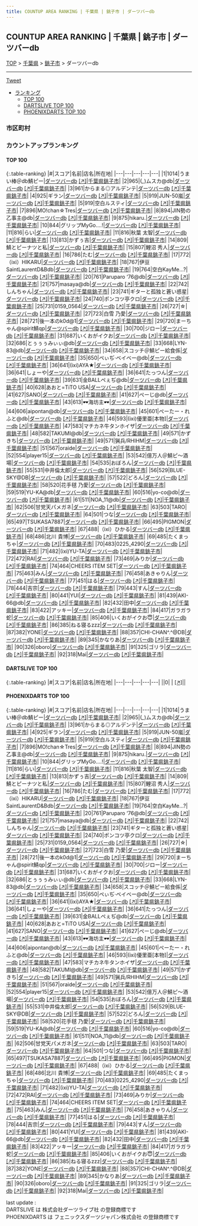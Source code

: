 ```yaml
---
title: COUNTUP AREA RANKING | 千葉県 | 銚子市 | ダーツバーdb
---
```

## COUNTUP AREA RANKING | 千葉県 | 銚子市 | ダーツバーdb

[TOP](/darts/rank/) > [千葉県](/darts/rank/千葉県/) > [銚子市](/darts/rank/千葉県/銚子市/) > ダーツバーdb

___

<a href="https://twitter.com/share?ref_src=twsrc%5Etfw" data-text="COUNTUP AREA RANKING | 千葉県銚子市ダーツバーdb" class="twitter-share-button" data-hashtags="DARTSLIVE,PHOENIXDARTS,darts,ダーツ" data-show-count="false">Tweet</a>

* [ランキング](#カウントアップランキング)
    * [TOP 100](#top-100)
    * [DARTSLIVE TOP 100](#dartslive-top-100)
    * [PHOENIXDARTS TOP 100](#phoenixdarts-top-100)

### 市区町村

<ul>

</ul>

### カウントアップランキング

#### TOP 100



{:.table-ranking}
|#|スコア|名前|店名|所在地|
|---|---|---|---|---|
|1|1014|<span class="rank-name-pd">うまい棒＠db鯖ピー</span>|<a href="/darts/rank/shops/85443.html">ダーツバーdb</a> <a href="https://vs.phoenixdarts.com/jp/shop/shopDetailInfo/s_85443?s_seq=85443">[↗]</a>|<a href="/darts/rank/千葉県/銚子市">千葉県銚子市</a>|
|2|965|<span class="rank-name-pd">(*_*)ムスカ@db</span>|<a href="/darts/rank/shops/85443.html">ダーツバーdb</a> <a href="https://vs.phoenixdarts.com/jp/shop/shopDetailInfo/s_85443?s_seq=85443">[↗]</a>|<a href="/darts/rank/千葉県/銚子市">千葉県銚子市</a>|
|3|961|<span class="rank-name-pd">からまる◎アルデンテ</span>|<a href="/darts/rank/shops/85443.html">ダーツバーdb</a> <a href="https://vs.phoenixdarts.com/jp/shop/shopDetailInfo/s_85443?s_seq=85443">[↗]</a>|<a href="/darts/rank/千葉県/銚子市">千葉県銚子市</a>|
|4|925|<span class="rank-name-pd">ギラン</span>|<a href="/darts/rank/shops/85443.html">ダーツバーdb</a> <a href="https://vs.phoenixdarts.com/jp/shop/shopDetailInfo/s_85443?s_seq=85443">[↗]</a>|<a href="/darts/rank/千葉県/銚子市">千葉県銚子市</a>|
|5|919|<span class="rank-name-pd">JUN-50嵐</span>|<a href="/darts/rank/shops/85443.html">ダーツバーdb</a> <a href="https://vs.phoenixdarts.com/jp/shop/shopDetailInfo/s_85443?s_seq=85443">[↗]</a>|<a href="/darts/rank/千葉県/銚子市">千葉県銚子市</a>|
|5|919|<span class="rank-name-pd">空白ルスティ</span>|<a href="/darts/rank/shops/85443.html">ダーツバーdb</a> <a href="https://vs.phoenixdarts.com/jp/shop/shopDetailInfo/s_85443?s_seq=85443">[↗]</a>|<a href="/darts/rank/千葉県/銚子市">千葉県銚子市</a>|
|7|896|<span class="rank-name-pd">MO!chan☆Tres</span>|<a href="/darts/rank/shops/85443.html">ダーツバーdb</a> <a href="https://vs.phoenixdarts.com/jp/shop/shopDetailInfo/s_85443?s_seq=85443">[↗]</a>|<a href="/darts/rank/千葉県/銚子市">千葉県銚子市</a>|
|8|894|<span class="rank-name-pd">JIN勢の乙事主@db</span>|<a href="/darts/rank/shops/85443.html">ダーツバーdb</a> <a href="https://vs.phoenixdarts.com/jp/shop/shopDetailInfo/s_85443?s_seq=85443">[↗]</a>|<a href="/darts/rank/千葉県/銚子市">千葉県銚子市</a>|
|9|875|<span class="rank-name-pd">hikaru.</span>|<a href="/darts/rank/shops/85443.html">ダーツバーdb</a> <a href="https://vs.phoenixdarts.com/jp/shop/shopDetailInfo/s_85443?s_seq=85443">[↗]</a>|<a href="/darts/rank/千葉県/銚子市">千葉県銚子市</a>|
|10|844|<span class="rank-name-pd">グリップMyGo....!</span>|<a href="/darts/rank/shops/85443.html">ダーツバーdb</a> <a href="https://vs.phoenixdarts.com/jp/shop/shopDetailInfo/s_85443?s_seq=85443">[↗]</a>|<a href="/darts/rank/千葉県/銚子市">千葉県銚子市</a>|
|11|816|<span class="rank-name-pd">らい</span>|<a href="/darts/rank/shops/85443.html">ダーツバーdb</a> <a href="https://vs.phoenixdarts.com/jp/shop/shopDetailInfo/s_85443?s_seq=85443">[↗]</a>|<a href="/darts/rank/千葉県/銚子市">千葉県銚子市</a>|
|11|816|<span class="rank-name-pd"><span class="pro-icon-pd"></span>秋葉 太智</span>|<a href="/darts/rank/shops/85443.html">ダーツバーdb</a> <a href="https://vs.phoenixdarts.com/jp/shop/shopDetailInfo/s_85443?s_seq=85443">[↗]</a>|<a href="/darts/rank/千葉県/銚子市">千葉県銚子市</a>|
|13|813|<span class="rank-name-pd">かずぅ吉</span>|<a href="/darts/rank/shops/85443.html">ダーツバーdb</a> <a href="https://vs.phoenixdarts.com/jp/shop/shopDetailInfo/s_85443?s_seq=85443">[↗]</a>|<a href="/darts/rank/千葉県/銚子市">千葉県銚子市</a>|
|14|809|<span class="rank-name-pd">鯖とピーナツと私</span>|<a href="/darts/rank/shops/85443.html">ダーツバーdb</a> <a href="https://vs.phoenixdarts.com/jp/shop/shopDetailInfo/s_85443?s_seq=85443">[↗]</a>|<a href="/darts/rank/千葉県/銚子市">千葉県銚子市</a>|
|15|807|<span class="rank-name-pd">鯉沼 秀人</span>|<a href="/darts/rank/shops/85443.html">ダーツバーdb</a> <a href="https://vs.phoenixdarts.com/jp/shop/shopDetailInfo/s_85443?s_seq=85443">[↗]</a>|<a href="/darts/rank/千葉県/銚子市">千葉県銚子市</a>|
|16|786|<span class="rank-name-pd">たむ</span>|<a href="/darts/rank/shops/85443.html">ダーツバーdb</a> <a href="https://vs.phoenixdarts.com/jp/shop/shopDetailInfo/s_85443?s_seq=85443">[↗]</a>|<a href="/darts/rank/千葉県/銚子市">千葉県銚子市</a>|
|17|772|<span class="rank-name-pd">（ixi）HIKARU</span>|<a href="/darts/rank/shops/85443.html">ダーツバーdb</a> <a href="https://vs.phoenixdarts.com/jp/shop/shopDetailInfo/s_85443?s_seq=85443">[↗]</a>|<a href="/darts/rank/千葉県/銚子市">千葉県銚子市</a>|
|18|767|<span class="rank-name-pd">伊豆SaintLaurentD&amp;Bdb</span>|<a href="/darts/rank/shops/85443.html">ダーツバーdb</a> <a href="https://vs.phoenixdarts.com/jp/shop/shopDetailInfo/s_85443?s_seq=85443">[↗]</a>|<a href="/darts/rank/千葉県/銚子市">千葉県銚子市</a>|
|19|764|<span class="rank-name-pd">空白KayMe...?</span>|<a href="/darts/rank/shops/85443.html">ダーツバーdb</a> <a href="https://vs.phoenixdarts.com/jp/shop/shopDetailInfo/s_85443?s_seq=85443">[↗]</a>|<a href="/darts/rank/千葉県/銚子市">千葉県銚子市</a>|
|20|761|<span class="rank-name-pd">Paruparo ‘76@db</span>|<a href="/darts/rank/shops/85443.html">ダーツバーdb</a> <a href="https://vs.phoenixdarts.com/jp/shop/shopDetailInfo/s_85443?s_seq=85443">[↗]</a>|<a href="/darts/rank/千葉県/銚子市">千葉県銚子市</a>|
|21|757|<span class="rank-name-pd">masaya@db</span>|<a href="/darts/rank/shops/85443.html">ダーツバーdb</a> <a href="https://vs.phoenixdarts.com/jp/shop/shopDetailInfo/s_85443?s_seq=85443">[↗]</a>|<a href="/darts/rank/千葉県/銚子市">千葉県銚子市</a>|
|22|742|<span class="rank-name-pd">しんちゃん</span>|<a href="/darts/rank/shops/85443.html">ダーツバーdb</a> <a href="https://vs.phoenixdarts.com/jp/shop/shopDetailInfo/s_85443?s_seq=85443">[↗]</a>|<a href="/darts/rank/千葉県/銚子市">千葉県銚子市</a>|
|23|741|<span class="rank-name-pd">ギターと孤独と蒼い惑星</span>|<a href="/darts/rank/shops/85443.html">ダーツバーdb</a> <a href="https://vs.phoenixdarts.com/jp/shop/shopDetailInfo/s_85443?s_seq=85443">[↗]</a>|<a href="/darts/rank/千葉県/銚子市">千葉県銚子市</a>|
|24|740|<span class="rank-name-pd">ポンコツ亭クロ</span>|<a href="/darts/rank/shops/85443.html">ダーツバーdb</a> <a href="https://vs.phoenixdarts.com/jp/shop/shopDetailInfo/s_85443?s_seq=85443">[↗]</a>|<a href="/darts/rank/千葉県/銚子市">千葉県銚子市</a>|
|25|731|<span class="rank-name-pd">0159_0564</span>|<a href="/darts/rank/shops/85443.html">ダーツバーdb</a> <a href="https://vs.phoenixdarts.com/jp/shop/shopDetailInfo/s_85443?s_seq=85443">[↗]</a>|<a href="/darts/rank/千葉県/銚子市">千葉県銚子市</a>|
|26|727|<span class="rank-name-pd">☆</span>|<a href="/darts/rank/shops/85443.html">ダーツバーdb</a> <a href="https://vs.phoenixdarts.com/jp/shop/shopDetailInfo/s_85443?s_seq=85443">[↗]</a>|<a href="/darts/rank/千葉県/銚子市">千葉県銚子市</a>|
|27|723|<span class="rank-name-pd">白雪 乃愛</span>|<a href="/darts/rank/shops/85443.html">ダーツバーdb</a> <a href="https://vs.phoenixdarts.com/jp/shop/shopDetailInfo/s_85443?s_seq=85443">[↗]</a>|<a href="/darts/rank/千葉県/銚子市">千葉県銚子市</a>|
|28|721|<span class="rank-name-pd">後一本のk0d@1</span>|<a href="/darts/rank/shops/85443.html">ダーツバーdb</a> <a href="https://vs.phoenixdarts.com/jp/shop/shopDetailInfo/s_85443?s_seq=85443">[↗]</a>|<a href="/darts/rank/千葉県/銚子市">千葉県銚子市</a>|
|29|720|<span class="rank-name-pd">まーちゃん@spirit鯖qp</span>|<a href="/darts/rank/shops/85443.html">ダーツバーdb</a> <a href="https://vs.phoenixdarts.com/jp/shop/shopDetailInfo/s_85443?s_seq=85443">[↗]</a>|<a href="/darts/rank/千葉県/銚子市">千葉県銚子市</a>|
|30|700|<span class="rank-name-pd">ジロー</span>|<a href="/darts/rank/shops/85443.html">ダーツバーdb</a> <a href="https://vs.phoenixdarts.com/jp/shop/shopDetailInfo/s_85443?s_seq=85443">[↗]</a>|<a href="/darts/rank/千葉県/銚子市">千葉県銚子市</a>|
|31|687|<span class="rank-name-pd">いくおがイクお</span>|<a href="/darts/rank/shops/85443.html">ダーツバーdb</a> <a href="https://vs.phoenixdarts.com/jp/shop/shopDetailInfo/s_85443?s_seq=85443">[↗]</a>|<a href="/darts/rank/千葉県/銚子市">千葉県銚子市</a>|
|32|686|<span class="rank-name-pd">とぅぅぅみぃぃ@db</span>|<a href="/darts/rank/shops/85443.html">ダーツバーdb</a> <a href="https://vs.phoenixdarts.com/jp/shop/shopDetailInfo/s_85443?s_seq=85443">[↗]</a>|<a href="/darts/rank/千葉県/銚子市">千葉県銚子市</a>|
|33|668|<span class="rank-name-pd">LYN-83@db</span>|<a href="/darts/rank/shops/85443.html">ダーツバーdb</a> <a href="https://vs.phoenixdarts.com/jp/shop/shopDetailInfo/s_85443?s_seq=85443">[↗]</a>|<a href="/darts/rank/千葉県/銚子市">千葉県銚子市</a>|
|34|658|<span class="rank-name-pd">スコッチ＠鯖ピー給食係</span>|<a href="/darts/rank/shops/85443.html">ダーツバーdb</a> <a href="https://vs.phoenixdarts.com/jp/shop/shopDetailInfo/s_85443?s_seq=85443">[↗]</a>|<a href="/darts/rank/千葉県/銚子市">千葉県銚子市</a>|
|35|650|<span class="rank-name-pd">ペぃぢ·ベイベー@db</span>|<a href="/darts/rank/shops/85443.html">ダーツバーdb</a> <a href="https://vs.phoenixdarts.com/jp/shop/shopDetailInfo/s_85443?s_seq=85443">[↗]</a>|<a href="/darts/rank/千葉県/銚子市">千葉県銚子市</a>|
|36|641|<span class="rank-name-pd">(ixi)AYA★</span>|<a href="/darts/rank/shops/85443.html">ダーツバーdb</a> <a href="https://vs.phoenixdarts.com/jp/shop/shopDetailInfo/s_85443?s_seq=85443">[↗]</a>|<a href="/darts/rank/千葉県/銚子市">千葉県銚子市</a>|
|36|641|<span class="rank-name-pd">しょーや</span>|<a href="/darts/rank/shops/85443.html">ダーツバーdb</a> <a href="https://vs.phoenixdarts.com/jp/shop/shopDetailInfo/s_85443?s_seq=85443">[↗]</a>|<a href="/darts/rank/千葉県/銚子市">千葉県銚子市</a>|
|36|641|<span class="rank-name-pd">たっつん</span>|<a href="/darts/rank/shops/85443.html">ダーツバーdb</a> <a href="https://vs.phoenixdarts.com/jp/shop/shopDetailInfo/s_85443?s_seq=85443">[↗]</a>|<a href="/darts/rank/千葉県/銚子市">千葉県銚子市</a>|
|39|631|<span class="rank-name-pd">金BALLペぇぢ@db</span>|<a href="/darts/rank/shops/85443.html">ダーツバーdb</a> <a href="https://vs.phoenixdarts.com/jp/shop/shopDetailInfo/s_85443?s_seq=85443">[↗]</a>|<a href="/darts/rank/千葉県/銚子市">千葉県銚子市</a>|
|40|628|<span class="rank-name-pd">あおと=TiTO USA</span>|<a href="/darts/rank/shops/85443.html">ダーツバーdb</a> <a href="https://vs.phoenixdarts.com/jp/shop/shopDetailInfo/s_85443?s_seq=85443">[↗]</a>|<a href="/darts/rank/千葉県/銚子市">千葉県銚子市</a>|
|41|627|<span class="rank-name-pd">SANO</span>|<a href="/darts/rank/shops/85443.html">ダーツバーdb</a> <a href="https://vs.phoenixdarts.com/jp/shop/shopDetailInfo/s_85443?s_seq=85443">[↗]</a>|<a href="/darts/rank/千葉県/銚子市">千葉県銚子市</a>|
|41|627|<span class="rank-name-pd">ぺーじ@db</span>|<a href="/darts/rank/shops/85443.html">ダーツバーdb</a> <a href="https://vs.phoenixdarts.com/jp/shop/shopDetailInfo/s_85443?s_seq=85443">[↗]</a>|<a href="/darts/rank/千葉県/銚子市">千葉県銚子市</a>|
|43|613|<span class="rank-name-pd">🕶️海坊主🕶️</span>|<a href="/darts/rank/shops/85443.html">ダーツバーdb</a> <a href="https://vs.phoenixdarts.com/jp/shop/shopDetailInfo/s_85443?s_seq=85443">[↗]</a>|<a href="/darts/rank/千葉県/銚子市">千葉県銚子市</a>|
|44|606|<span class="rank-name-pd">aipontan@db</span>|<a href="/darts/rank/shops/85443.html">ダーツバーdb</a> <a href="https://vs.phoenixdarts.com/jp/shop/shopDetailInfo/s_85443?s_seq=85443">[↗]</a>|<a href="/darts/rank/千葉県/銚子市">千葉県銚子市</a>|
|45|601|<span class="rank-name-pd">ぺーたー・れふと@db</span>|<a href="/darts/rank/shops/85443.html">ダーツバーdb</a> <a href="https://vs.phoenixdarts.com/jp/shop/shopDetailInfo/s_85443?s_seq=85443">[↗]</a>|<a href="/darts/rank/千葉県/銚子市">千葉県銚子市</a>|
|46|593|<span class="rank-name-pd">(ixi)優里亜[本物]</span>|<a href="/darts/rank/shops/85443.html">ダーツバーdb</a> <a href="https://vs.phoenixdarts.com/jp/shop/shopDetailInfo/s_85443?s_seq=85443">[↗]</a>|<a href="/darts/rank/千葉県/銚子市">千葉県銚子市</a>|
|47|583|<span class="rank-name-pd">マチカネ牛タンホイザ</span>|<a href="/darts/rank/shops/85443.html">ダーツバーdb</a> <a href="https://vs.phoenixdarts.com/jp/shop/shopDetailInfo/s_85443?s_seq=85443">[↗]</a>|<a href="/darts/rank/千葉県/銚子市">千葉県銚子市</a>|
|48|582|<span class="rank-name-pd">TAKUMI@db</span>|<a href="/darts/rank/shops/85443.html">ダーツバーdb</a> <a href="https://vs.phoenixdarts.com/jp/shop/shopDetailInfo/s_85443?s_seq=85443">[↗]</a>|<a href="/darts/rank/千葉県/銚子市">千葉県銚子市</a>|
|49|571|<span class="rank-name-pd">かずきち</span>|<a href="/darts/rank/shops/85443.html">ダーツバーdb</a> <a href="https://vs.phoenixdarts.com/jp/shop/shopDetailInfo/s_85443?s_seq=85443">[↗]</a>|<a href="/darts/rank/千葉県/銚子市">千葉県銚子市</a>|
|49|571|<span class="rank-name-pd">猟兵/RHIHM</span>|<a href="/darts/rank/shops/85443.html">ダーツバーdb</a> <a href="https://vs.phoenixdarts.com/jp/shop/shopDetailInfo/s_85443?s_seq=85443">[↗]</a>|<a href="/darts/rank/千葉県/銚子市">千葉県銚子市</a>|
|51|567|<span class="rank-name-pd">oraide</span>|<a href="/darts/rank/shops/85443.html">ダーツバーdb</a> <a href="https://vs.phoenixdarts.com/jp/shop/shopDetailInfo/s_85443?s_seq=85443">[↗]</a>|<a href="/darts/rank/千葉県/銚子市">千葉県銚子市</a>|
|52|554|<span class="rank-name-pd">player15</span>|<a href="/darts/rank/shops/85443.html">ダーツバーdb</a> <a href="https://vs.phoenixdarts.com/jp/shop/shopDetailInfo/s_85443?s_seq=85443">[↗]</a>|<a href="/darts/rank/千葉県/銚子市">千葉県銚子市</a>|
|53|542|<span class="rank-name-pd">億万人＠鯖ピ～酒場</span>|<a href="/darts/rank/shops/85443.html">ダーツバーdb</a> <a href="https://vs.phoenixdarts.com/jp/shop/shopDetailInfo/s_85443?s_seq=85443">[↗]</a>|<a href="/darts/rank/千葉県/銚子市">千葉県銚子市</a>|
|54|535|<span class="rank-name-pd">おぼろん</span>|<a href="/darts/rank/shops/85443.html">ダーツバーdb</a> <a href="https://vs.phoenixdarts.com/jp/shop/shopDetailInfo/s_85443?s_seq=85443">[↗]</a>|<a href="/darts/rank/千葉県/銚子市">千葉県銚子市</a>|
|55|531|<span class="rank-name-pd">中井倫太郎</span>|<a href="/darts/rank/shops/85443.html">ダーツバーdb</a> <a href="https://vs.phoenixdarts.com/jp/shop/shopDetailInfo/s_85443?s_seq=85443">[↗]</a>|<a href="/darts/rank/千葉県/銚子市">千葉県銚子市</a>|
|56|529|<span class="rank-name-pd">BLUE-SKY@DB</span>|<a href="/darts/rank/shops/85443.html">ダーツバーdb</a> <a href="https://vs.phoenixdarts.com/jp/shop/shopDetailInfo/s_85443?s_seq=85443">[↗]</a>|<a href="/darts/rank/千葉県/銚子市">千葉県銚子市</a>|
|57|522|<span class="rank-name-pd">どろん</span>|<a href="/darts/rank/shops/85443.html">ダーツバーdb</a> <a href="https://vs.phoenixdarts.com/jp/shop/shopDetailInfo/s_85443?s_seq=85443">[↗]</a>|<a href="/darts/rank/千葉県/銚子市">千葉県銚子市</a>|
|58|520|<span class="rank-name-pd">花手毬 乃愛</span>|<a href="/darts/rank/shops/85443.html">ダーツバーdb</a> <a href="https://vs.phoenixdarts.com/jp/shop/shopDetailInfo/s_85443?s_seq=85443">[↗]</a>|<a href="/darts/rank/千葉県/銚子市">千葉県銚子市</a>|
|59|519|<span class="rank-name-pd">YU-KA@db</span>|<a href="/darts/rank/shops/85443.html">ダーツバーdb</a> <a href="https://vs.phoenixdarts.com/jp/shop/shopDetailInfo/s_85443?s_seq=85443">[↗]</a>|<a href="/darts/rank/千葉県/銚子市">千葉県銚子市</a>|
|60|516|<span class="rank-name-pd">yo-co@db</span>|<a href="/darts/rank/shops/85443.html">ダーツバーdb</a> <a href="https://vs.phoenixdarts.com/jp/shop/shopDetailInfo/s_85443?s_seq=85443">[↗]</a>|<a href="/darts/rank/千葉県/銚子市">千葉県銚子市</a>|
|61|511|<span class="rank-name-pd">NOA_11@db</span>|<a href="/darts/rank/shops/85443.html">ダーツバーdb</a> <a href="https://vs.phoenixdarts.com/jp/shop/shopDetailInfo/s_85443?s_seq=85443">[↗]</a>|<a href="/darts/rank/千葉県/銚子市">千葉県銚子市</a>|
|62|506|<span class="rank-name-pd">甘党天パメガネ</span>|<a href="/darts/rank/shops/85443.html">ダーツバーdb</a> <a href="https://vs.phoenixdarts.com/jp/shop/shopDetailInfo/s_85443?s_seq=85443">[↗]</a>|<a href="/darts/rank/千葉県/銚子市">千葉県銚子市</a>|
|63|503|<span class="rank-name-pd">TARO</span>|<a href="/darts/rank/shops/85443.html">ダーツバーdb</a> <a href="https://vs.phoenixdarts.com/jp/shop/shopDetailInfo/s_85443?s_seq=85443">[↗]</a>|<a href="/darts/rank/千葉県/銚子市">千葉県銚子市</a>|
|64|501|<span class="rank-name-pd">つな</span>|<a href="/darts/rank/shops/85443.html">ダーツバーdb</a> <a href="https://vs.phoenixdarts.com/jp/shop/shopDetailInfo/s_85443?s_seq=85443">[↗]</a>|<a href="/darts/rank/千葉県/銚子市">千葉県銚子市</a>|
|65|497|<span class="rank-name-pd">TSUKASA7887</span>|<a href="/darts/rank/shops/85443.html">ダーツバーdb</a> <a href="https://vs.phoenixdarts.com/jp/shop/shopDetailInfo/s_85443?s_seq=85443">[↗]</a>|<a href="/darts/rank/千葉県/銚子市">千葉県銚子市</a>|
|66|495|<span class="rank-name-pd">PIGMON</span>|<a href="/darts/rank/shops/85443.html">ダーツバーdb</a> <a href="https://vs.phoenixdarts.com/jp/shop/shopDetailInfo/s_85443?s_seq=85443">[↗]</a>|<a href="/darts/rank/千葉県/銚子市">千葉県銚子市</a>|
|67|488|<span class="rank-name-pd">（ixi）ひかる</span>|<a href="/darts/rank/shops/85443.html">ダーツバーdb</a> <a href="https://vs.phoenixdarts.com/jp/shop/shopDetailInfo/s_85443?s_seq=85443">[↗]</a>|<a href="/darts/rank/千葉県/銚子市">千葉県銚子市</a>|
|68|486|<span class="rank-name-pd">北川 貴博</span>|<a href="/darts/rank/shops/85443.html">ダーツバーdb</a> <a href="https://vs.phoenixdarts.com/jp/shop/shopDetailInfo/s_85443?s_seq=85443">[↗]</a>|<a href="/darts/rank/千葉県/銚子市">千葉県銚子市</a>|
|69|485|<span class="rank-name-pd">たくまっちゃ</span>|<a href="/darts/rank/shops/85443.html">ダーツバーdb</a> <a href="https://vs.phoenixdarts.com/jp/shop/shopDetailInfo/s_85443?s_seq=85443">[↗]</a>|<a href="/darts/rank/千葉県/銚子市">千葉県銚子市</a>|
|70|483|<span class="rank-name-pd">0225_4290</span>|<a href="/darts/rank/shops/85443.html">ダーツバーdb</a> <a href="https://vs.phoenixdarts.com/jp/shop/shopDetailInfo/s_85443?s_seq=85443">[↗]</a>|<a href="/darts/rank/千葉県/銚子市">千葉県銚子市</a>|
|71|482|<span class="rank-name-pd">(ixi)YU-TA</span>|<a href="/darts/rank/shops/85443.html">ダーツバーdb</a> <a href="https://vs.phoenixdarts.com/jp/shop/shopDetailInfo/s_85443?s_seq=85443">[↗]</a>|<a href="/darts/rank/千葉県/銚子市">千葉県銚子市</a>|
|72|472|<span class="rank-name-pd">RAI</span>|<a href="/darts/rank/shops/85443.html">ダーツバーdb</a> <a href="https://vs.phoenixdarts.com/jp/shop/shopDetailInfo/s_85443?s_seq=85443">[↗]</a>|<a href="/darts/rank/千葉県/銚子市">千葉県銚子市</a>|
|73|469|<span class="rank-name-pd">みりか</span>|<a href="/darts/rank/shops/85443.html">ダーツバーdb</a> <a href="https://vs.phoenixdarts.com/jp/shop/shopDetailInfo/s_85443?s_seq=85443">[↗]</a>|<a href="/darts/rank/千葉県/銚子市">千葉県銚子市</a>|
|74|464|<span class="rank-name-pd">CHEERS ITEM SET</span>|<a href="/darts/rank/shops/85443.html">ダーツバーdb</a> <a href="https://vs.phoenixdarts.com/jp/shop/shopDetailInfo/s_85443?s_seq=85443">[↗]</a>|<a href="/darts/rank/千葉県/銚子市">千葉県銚子市</a>|
|75|463|<span class="rank-name-pd">みん</span>|<a href="/darts/rank/shops/85443.html">ダーツバーdb</a> <a href="https://vs.phoenixdarts.com/jp/shop/shopDetailInfo/s_85443?s_seq=85443">[↗]</a>|<a href="/darts/rank/千葉県/銚子市">千葉県銚子市</a>|
|76|458|<span class="rank-name-pd">あきゃりん</span>|<a href="/darts/rank/shops/85443.html">ダーツバーdb</a> <a href="https://vs.phoenixdarts.com/jp/shop/shopDetailInfo/s_85443?s_seq=85443">[↗]</a>|<a href="/darts/rank/千葉県/銚子市">千葉県銚子市</a>|
|77|451|<span class="rank-name-pd">はる</span>|<a href="/darts/rank/shops/85443.html">ダーツバーdb</a> <a href="https://vs.phoenixdarts.com/jp/shop/shopDetailInfo/s_85443?s_seq=85443">[↗]</a>|<a href="/darts/rank/千葉県/銚子市">千葉県銚子市</a>|
|78|444|<span class="rank-name-pd">吉宗</span>|<a href="/darts/rank/shops/85443.html">ダーツバーdb</a> <a href="https://vs.phoenixdarts.com/jp/shop/shopDetailInfo/s_85443?s_seq=85443">[↗]</a>|<a href="/darts/rank/千葉県/銚子市">千葉県銚子市</a>|
|79|443|<span class="rank-name-pd">すん</span>|<a href="/darts/rank/shops/85443.html">ダーツバーdb</a> <a href="https://vs.phoenixdarts.com/jp/shop/shopDetailInfo/s_85443?s_seq=85443">[↗]</a>|<a href="/darts/rank/千葉県/銚子市">千葉県銚子市</a>|
|80|441|<span class="rank-name-pd">YUI</span>|<a href="/darts/rank/shops/85443.html">ダーツバーdb</a> <a href="https://vs.phoenixdarts.com/jp/shop/shopDetailInfo/s_85443?s_seq=85443">[↗]</a>|<a href="/darts/rank/千葉県/銚子市">千葉県銚子市</a>|
|81|439|<span class="rank-name-pd">AKI-66@db</span>|<a href="/darts/rank/shops/85443.html">ダーツバーdb</a> <a href="https://vs.phoenixdarts.com/jp/shop/shopDetailInfo/s_85443?s_seq=85443">[↗]</a>|<a href="/darts/rank/千葉県/銚子市">千葉県銚子市</a>|
|82|432|<span class="rank-name-pd">田中</span>|<a href="/darts/rank/shops/85443.html">ダーツバーdb</a> <a href="https://vs.phoenixdarts.com/jp/shop/shopDetailInfo/s_85443?s_seq=85443">[↗]</a>|<a href="/darts/rank/千葉県/銚子市">千葉県銚子市</a>|
|83|422|<span class="rank-name-pd">アッキー</span>|<a href="/darts/rank/shops/85443.html">ダーツバーdb</a> <a href="https://vs.phoenixdarts.com/jp/shop/shopDetailInfo/s_85443?s_seq=85443">[↗]</a>|<a href="/darts/rank/千葉県/銚子市">千葉県銚子市</a>|
|84|417|<span class="rank-name-pd">ガラガラ蛇</span>|<a href="/darts/rank/shops/85443.html">ダーツバーdb</a> <a href="https://vs.phoenixdarts.com/jp/shop/shopDetailInfo/s_85443?s_seq=85443">[↗]</a>|<a href="/darts/rank/千葉県/銚子市">千葉県銚子市</a>|
|85|406|<span class="rank-name-pd">いくおがイクお😇</span>|<a href="/darts/rank/shops/85443.html">ダーツバーdb</a> <a href="https://vs.phoenixdarts.com/jp/shop/shopDetailInfo/s_85443?s_seq=85443">[↗]</a>|<a href="/darts/rank/千葉県/銚子市">千葉県銚子市</a>|
|86|385|<span class="rank-name-pd">ねる寝るzzz</span>|<a href="/darts/rank/shops/85443.html">ダーツバーdb</a> <a href="https://vs.phoenixdarts.com/jp/shop/shopDetailInfo/s_85443?s_seq=85443">[↗]</a>|<a href="/darts/rank/千葉県/銚子市">千葉県銚子市</a>|
|87|382|<span class="rank-name-pd">YONE</span>|<a href="/darts/rank/shops/85443.html">ダーツバーdb</a> <a href="https://vs.phoenixdarts.com/jp/shop/shopDetailInfo/s_85443?s_seq=85443">[↗]</a>|<a href="/darts/rank/千葉県/銚子市">千葉県銚子市</a>|
|88|357|<span class="rank-name-pd">CHI-CHAN^.^@DB</span>|<a href="/darts/rank/shops/85443.html">ダーツバーdb</a> <a href="https://vs.phoenixdarts.com/jp/shop/shopDetailInfo/s_85443?s_seq=85443">[↗]</a>|<a href="/darts/rank/千葉県/銚子市">千葉県銚子市</a>|
|89|345|<span class="rank-name-pd">かなりあ</span>|<a href="/darts/rank/shops/85443.html">ダーツバーdb</a> <a href="https://vs.phoenixdarts.com/jp/shop/shopDetailInfo/s_85443?s_seq=85443">[↗]</a>|<a href="/darts/rank/千葉県/銚子市">千葉県銚子市</a>|
|90|326|<span class="rank-name-pd">oboro</span>|<a href="/darts/rank/shops/85443.html">ダーツバーdb</a> <a href="https://vs.phoenixdarts.com/jp/shop/shopDetailInfo/s_85443?s_seq=85443">[↗]</a>|<a href="/darts/rank/千葉県/銚子市">千葉県銚子市</a>|
|91|325|<span class="rank-name-pd">ゴリラ</span>|<a href="/darts/rank/shops/85443.html">ダーツバーdb</a> <a href="https://vs.phoenixdarts.com/jp/shop/shopDetailInfo/s_85443?s_seq=85443">[↗]</a>|<a href="/darts/rank/千葉県/銚子市">千葉県銚子市</a>|
|92|318|<span class="rank-name-pd">Mai</span>|<a href="/darts/rank/shops/85443.html">ダーツバーdb</a> <a href="https://vs.phoenixdarts.com/jp/shop/shopDetailInfo/s_85443?s_seq=85443">[↗]</a>|<a href="/darts/rank/千葉県/銚子市">千葉県銚子市</a>|


#### DARTSLIVE TOP 100



{:.table-ranking}
|#|スコア|名前|店名|所在地|
|---|---|---|---|---|
||0|<span class="rank-name-dl"> </span>|<a href="/darts/rank/shops/.html"></a> <a href="">[↗]</a>|<a href="/darts/rank//"></a>|


#### PHOENIXDARTS TOP 100



{:.table-ranking}
|#|スコア|名前|店名|所在地|
|---|---|---|---|---|
|1|1014|<span class="rank-name-pd">うまい棒＠db鯖ピー</span>|<a href="/darts/rank/shops/85443.html">ダーツバーdb</a> <a href="https://vs.phoenixdarts.com/jp/shop/shopDetailInfo/s_85443?s_seq=85443">[↗]</a>|<a href="/darts/rank/千葉県/銚子市">千葉県銚子市</a>|
|2|965|<span class="rank-name-pd">(*_*)ムスカ@db</span>|<a href="/darts/rank/shops/85443.html">ダーツバーdb</a> <a href="https://vs.phoenixdarts.com/jp/shop/shopDetailInfo/s_85443?s_seq=85443">[↗]</a>|<a href="/darts/rank/千葉県/銚子市">千葉県銚子市</a>|
|3|961|<span class="rank-name-pd">からまる◎アルデンテ</span>|<a href="/darts/rank/shops/85443.html">ダーツバーdb</a> <a href="https://vs.phoenixdarts.com/jp/shop/shopDetailInfo/s_85443?s_seq=85443">[↗]</a>|<a href="/darts/rank/千葉県/銚子市">千葉県銚子市</a>|
|4|925|<span class="rank-name-pd">ギラン</span>|<a href="/darts/rank/shops/85443.html">ダーツバーdb</a> <a href="https://vs.phoenixdarts.com/jp/shop/shopDetailInfo/s_85443?s_seq=85443">[↗]</a>|<a href="/darts/rank/千葉県/銚子市">千葉県銚子市</a>|
|5|919|<span class="rank-name-pd">JUN-50嵐</span>|<a href="/darts/rank/shops/85443.html">ダーツバーdb</a> <a href="https://vs.phoenixdarts.com/jp/shop/shopDetailInfo/s_85443?s_seq=85443">[↗]</a>|<a href="/darts/rank/千葉県/銚子市">千葉県銚子市</a>|
|5|919|<span class="rank-name-pd">空白ルスティ</span>|<a href="/darts/rank/shops/85443.html">ダーツバーdb</a> <a href="https://vs.phoenixdarts.com/jp/shop/shopDetailInfo/s_85443?s_seq=85443">[↗]</a>|<a href="/darts/rank/千葉県/銚子市">千葉県銚子市</a>|
|7|896|<span class="rank-name-pd">MO!chan☆Tres</span>|<a href="/darts/rank/shops/85443.html">ダーツバーdb</a> <a href="https://vs.phoenixdarts.com/jp/shop/shopDetailInfo/s_85443?s_seq=85443">[↗]</a>|<a href="/darts/rank/千葉県/銚子市">千葉県銚子市</a>|
|8|894|<span class="rank-name-pd">JIN勢の乙事主@db</span>|<a href="/darts/rank/shops/85443.html">ダーツバーdb</a> <a href="https://vs.phoenixdarts.com/jp/shop/shopDetailInfo/s_85443?s_seq=85443">[↗]</a>|<a href="/darts/rank/千葉県/銚子市">千葉県銚子市</a>|
|9|875|<span class="rank-name-pd">hikaru.</span>|<a href="/darts/rank/shops/85443.html">ダーツバーdb</a> <a href="https://vs.phoenixdarts.com/jp/shop/shopDetailInfo/s_85443?s_seq=85443">[↗]</a>|<a href="/darts/rank/千葉県/銚子市">千葉県銚子市</a>|
|10|844|<span class="rank-name-pd">グリップMyGo....!</span>|<a href="/darts/rank/shops/85443.html">ダーツバーdb</a> <a href="https://vs.phoenixdarts.com/jp/shop/shopDetailInfo/s_85443?s_seq=85443">[↗]</a>|<a href="/darts/rank/千葉県/銚子市">千葉県銚子市</a>|
|11|816|<span class="rank-name-pd">らい</span>|<a href="/darts/rank/shops/85443.html">ダーツバーdb</a> <a href="https://vs.phoenixdarts.com/jp/shop/shopDetailInfo/s_85443?s_seq=85443">[↗]</a>|<a href="/darts/rank/千葉県/銚子市">千葉県銚子市</a>|
|11|816|<span class="rank-name-pd"><span class="pro-icon-pd"></span>秋葉 太智</span>|<a href="/darts/rank/shops/85443.html">ダーツバーdb</a> <a href="https://vs.phoenixdarts.com/jp/shop/shopDetailInfo/s_85443?s_seq=85443">[↗]</a>|<a href="/darts/rank/千葉県/銚子市">千葉県銚子市</a>|
|13|813|<span class="rank-name-pd">かずぅ吉</span>|<a href="/darts/rank/shops/85443.html">ダーツバーdb</a> <a href="https://vs.phoenixdarts.com/jp/shop/shopDetailInfo/s_85443?s_seq=85443">[↗]</a>|<a href="/darts/rank/千葉県/銚子市">千葉県銚子市</a>|
|14|809|<span class="rank-name-pd">鯖とピーナツと私</span>|<a href="/darts/rank/shops/85443.html">ダーツバーdb</a> <a href="https://vs.phoenixdarts.com/jp/shop/shopDetailInfo/s_85443?s_seq=85443">[↗]</a>|<a href="/darts/rank/千葉県/銚子市">千葉県銚子市</a>|
|15|807|<span class="rank-name-pd">鯉沼 秀人</span>|<a href="/darts/rank/shops/85443.html">ダーツバーdb</a> <a href="https://vs.phoenixdarts.com/jp/shop/shopDetailInfo/s_85443?s_seq=85443">[↗]</a>|<a href="/darts/rank/千葉県/銚子市">千葉県銚子市</a>|
|16|786|<span class="rank-name-pd">たむ</span>|<a href="/darts/rank/shops/85443.html">ダーツバーdb</a> <a href="https://vs.phoenixdarts.com/jp/shop/shopDetailInfo/s_85443?s_seq=85443">[↗]</a>|<a href="/darts/rank/千葉県/銚子市">千葉県銚子市</a>|
|17|772|<span class="rank-name-pd">（ixi）HIKARU</span>|<a href="/darts/rank/shops/85443.html">ダーツバーdb</a> <a href="https://vs.phoenixdarts.com/jp/shop/shopDetailInfo/s_85443?s_seq=85443">[↗]</a>|<a href="/darts/rank/千葉県/銚子市">千葉県銚子市</a>|
|18|767|<span class="rank-name-pd">伊豆SaintLaurentD&amp;Bdb</span>|<a href="/darts/rank/shops/85443.html">ダーツバーdb</a> <a href="https://vs.phoenixdarts.com/jp/shop/shopDetailInfo/s_85443?s_seq=85443">[↗]</a>|<a href="/darts/rank/千葉県/銚子市">千葉県銚子市</a>|
|19|764|<span class="rank-name-pd">空白KayMe...?</span>|<a href="/darts/rank/shops/85443.html">ダーツバーdb</a> <a href="https://vs.phoenixdarts.com/jp/shop/shopDetailInfo/s_85443?s_seq=85443">[↗]</a>|<a href="/darts/rank/千葉県/銚子市">千葉県銚子市</a>|
|20|761|<span class="rank-name-pd">Paruparo ‘76@db</span>|<a href="/darts/rank/shops/85443.html">ダーツバーdb</a> <a href="https://vs.phoenixdarts.com/jp/shop/shopDetailInfo/s_85443?s_seq=85443">[↗]</a>|<a href="/darts/rank/千葉県/銚子市">千葉県銚子市</a>|
|21|757|<span class="rank-name-pd">masaya@db</span>|<a href="/darts/rank/shops/85443.html">ダーツバーdb</a> <a href="https://vs.phoenixdarts.com/jp/shop/shopDetailInfo/s_85443?s_seq=85443">[↗]</a>|<a href="/darts/rank/千葉県/銚子市">千葉県銚子市</a>|
|22|742|<span class="rank-name-pd">しんちゃん</span>|<a href="/darts/rank/shops/85443.html">ダーツバーdb</a> <a href="https://vs.phoenixdarts.com/jp/shop/shopDetailInfo/s_85443?s_seq=85443">[↗]</a>|<a href="/darts/rank/千葉県/銚子市">千葉県銚子市</a>|
|23|741|<span class="rank-name-pd">ギターと孤独と蒼い惑星</span>|<a href="/darts/rank/shops/85443.html">ダーツバーdb</a> <a href="https://vs.phoenixdarts.com/jp/shop/shopDetailInfo/s_85443?s_seq=85443">[↗]</a>|<a href="/darts/rank/千葉県/銚子市">千葉県銚子市</a>|
|24|740|<span class="rank-name-pd">ポンコツ亭クロ</span>|<a href="/darts/rank/shops/85443.html">ダーツバーdb</a> <a href="https://vs.phoenixdarts.com/jp/shop/shopDetailInfo/s_85443?s_seq=85443">[↗]</a>|<a href="/darts/rank/千葉県/銚子市">千葉県銚子市</a>|
|25|731|<span class="rank-name-pd">0159_0564</span>|<a href="/darts/rank/shops/85443.html">ダーツバーdb</a> <a href="https://vs.phoenixdarts.com/jp/shop/shopDetailInfo/s_85443?s_seq=85443">[↗]</a>|<a href="/darts/rank/千葉県/銚子市">千葉県銚子市</a>|
|26|727|<span class="rank-name-pd">☆</span>|<a href="/darts/rank/shops/85443.html">ダーツバーdb</a> <a href="https://vs.phoenixdarts.com/jp/shop/shopDetailInfo/s_85443?s_seq=85443">[↗]</a>|<a href="/darts/rank/千葉県/銚子市">千葉県銚子市</a>|
|27|723|<span class="rank-name-pd">白雪 乃愛</span>|<a href="/darts/rank/shops/85443.html">ダーツバーdb</a> <a href="https://vs.phoenixdarts.com/jp/shop/shopDetailInfo/s_85443?s_seq=85443">[↗]</a>|<a href="/darts/rank/千葉県/銚子市">千葉県銚子市</a>|
|28|721|<span class="rank-name-pd">後一本のk0d@1</span>|<a href="/darts/rank/shops/85443.html">ダーツバーdb</a> <a href="https://vs.phoenixdarts.com/jp/shop/shopDetailInfo/s_85443?s_seq=85443">[↗]</a>|<a href="/darts/rank/千葉県/銚子市">千葉県銚子市</a>|
|29|720|<span class="rank-name-pd">まーちゃん@spirit鯖qp</span>|<a href="/darts/rank/shops/85443.html">ダーツバーdb</a> <a href="https://vs.phoenixdarts.com/jp/shop/shopDetailInfo/s_85443?s_seq=85443">[↗]</a>|<a href="/darts/rank/千葉県/銚子市">千葉県銚子市</a>|
|30|700|<span class="rank-name-pd">ジロー</span>|<a href="/darts/rank/shops/85443.html">ダーツバーdb</a> <a href="https://vs.phoenixdarts.com/jp/shop/shopDetailInfo/s_85443?s_seq=85443">[↗]</a>|<a href="/darts/rank/千葉県/銚子市">千葉県銚子市</a>|
|31|687|<span class="rank-name-pd">いくおがイクお</span>|<a href="/darts/rank/shops/85443.html">ダーツバーdb</a> <a href="https://vs.phoenixdarts.com/jp/shop/shopDetailInfo/s_85443?s_seq=85443">[↗]</a>|<a href="/darts/rank/千葉県/銚子市">千葉県銚子市</a>|
|32|686|<span class="rank-name-pd">とぅぅぅみぃぃ@db</span>|<a href="/darts/rank/shops/85443.html">ダーツバーdb</a> <a href="https://vs.phoenixdarts.com/jp/shop/shopDetailInfo/s_85443?s_seq=85443">[↗]</a>|<a href="/darts/rank/千葉県/銚子市">千葉県銚子市</a>|
|33|668|<span class="rank-name-pd">LYN-83@db</span>|<a href="/darts/rank/shops/85443.html">ダーツバーdb</a> <a href="https://vs.phoenixdarts.com/jp/shop/shopDetailInfo/s_85443?s_seq=85443">[↗]</a>|<a href="/darts/rank/千葉県/銚子市">千葉県銚子市</a>|
|34|658|<span class="rank-name-pd">スコッチ＠鯖ピー給食係</span>|<a href="/darts/rank/shops/85443.html">ダーツバーdb</a> <a href="https://vs.phoenixdarts.com/jp/shop/shopDetailInfo/s_85443?s_seq=85443">[↗]</a>|<a href="/darts/rank/千葉県/銚子市">千葉県銚子市</a>|
|35|650|<span class="rank-name-pd">ペぃぢ·ベイベー@db</span>|<a href="/darts/rank/shops/85443.html">ダーツバーdb</a> <a href="https://vs.phoenixdarts.com/jp/shop/shopDetailInfo/s_85443?s_seq=85443">[↗]</a>|<a href="/darts/rank/千葉県/銚子市">千葉県銚子市</a>|
|36|641|<span class="rank-name-pd">(ixi)AYA★</span>|<a href="/darts/rank/shops/85443.html">ダーツバーdb</a> <a href="https://vs.phoenixdarts.com/jp/shop/shopDetailInfo/s_85443?s_seq=85443">[↗]</a>|<a href="/darts/rank/千葉県/銚子市">千葉県銚子市</a>|
|36|641|<span class="rank-name-pd">しょーや</span>|<a href="/darts/rank/shops/85443.html">ダーツバーdb</a> <a href="https://vs.phoenixdarts.com/jp/shop/shopDetailInfo/s_85443?s_seq=85443">[↗]</a>|<a href="/darts/rank/千葉県/銚子市">千葉県銚子市</a>|
|36|641|<span class="rank-name-pd">たっつん</span>|<a href="/darts/rank/shops/85443.html">ダーツバーdb</a> <a href="https://vs.phoenixdarts.com/jp/shop/shopDetailInfo/s_85443?s_seq=85443">[↗]</a>|<a href="/darts/rank/千葉県/銚子市">千葉県銚子市</a>|
|39|631|<span class="rank-name-pd">金BALLペぇぢ@db</span>|<a href="/darts/rank/shops/85443.html">ダーツバーdb</a> <a href="https://vs.phoenixdarts.com/jp/shop/shopDetailInfo/s_85443?s_seq=85443">[↗]</a>|<a href="/darts/rank/千葉県/銚子市">千葉県銚子市</a>|
|40|628|<span class="rank-name-pd">あおと=TiTO USA</span>|<a href="/darts/rank/shops/85443.html">ダーツバーdb</a> <a href="https://vs.phoenixdarts.com/jp/shop/shopDetailInfo/s_85443?s_seq=85443">[↗]</a>|<a href="/darts/rank/千葉県/銚子市">千葉県銚子市</a>|
|41|627|<span class="rank-name-pd">SANO</span>|<a href="/darts/rank/shops/85443.html">ダーツバーdb</a> <a href="https://vs.phoenixdarts.com/jp/shop/shopDetailInfo/s_85443?s_seq=85443">[↗]</a>|<a href="/darts/rank/千葉県/銚子市">千葉県銚子市</a>|
|41|627|<span class="rank-name-pd">ぺーじ@db</span>|<a href="/darts/rank/shops/85443.html">ダーツバーdb</a> <a href="https://vs.phoenixdarts.com/jp/shop/shopDetailInfo/s_85443?s_seq=85443">[↗]</a>|<a href="/darts/rank/千葉県/銚子市">千葉県銚子市</a>|
|43|613|<span class="rank-name-pd">🕶️海坊主🕶️</span>|<a href="/darts/rank/shops/85443.html">ダーツバーdb</a> <a href="https://vs.phoenixdarts.com/jp/shop/shopDetailInfo/s_85443?s_seq=85443">[↗]</a>|<a href="/darts/rank/千葉県/銚子市">千葉県銚子市</a>|
|44|606|<span class="rank-name-pd">aipontan@db</span>|<a href="/darts/rank/shops/85443.html">ダーツバーdb</a> <a href="https://vs.phoenixdarts.com/jp/shop/shopDetailInfo/s_85443?s_seq=85443">[↗]</a>|<a href="/darts/rank/千葉県/銚子市">千葉県銚子市</a>|
|45|601|<span class="rank-name-pd">ぺーたー・れふと@db</span>|<a href="/darts/rank/shops/85443.html">ダーツバーdb</a> <a href="https://vs.phoenixdarts.com/jp/shop/shopDetailInfo/s_85443?s_seq=85443">[↗]</a>|<a href="/darts/rank/千葉県/銚子市">千葉県銚子市</a>|
|46|593|<span class="rank-name-pd">(ixi)優里亜[本物]</span>|<a href="/darts/rank/shops/85443.html">ダーツバーdb</a> <a href="https://vs.phoenixdarts.com/jp/shop/shopDetailInfo/s_85443?s_seq=85443">[↗]</a>|<a href="/darts/rank/千葉県/銚子市">千葉県銚子市</a>|
|47|583|<span class="rank-name-pd">マチカネ牛タンホイザ</span>|<a href="/darts/rank/shops/85443.html">ダーツバーdb</a> <a href="https://vs.phoenixdarts.com/jp/shop/shopDetailInfo/s_85443?s_seq=85443">[↗]</a>|<a href="/darts/rank/千葉県/銚子市">千葉県銚子市</a>|
|48|582|<span class="rank-name-pd">TAKUMI@db</span>|<a href="/darts/rank/shops/85443.html">ダーツバーdb</a> <a href="https://vs.phoenixdarts.com/jp/shop/shopDetailInfo/s_85443?s_seq=85443">[↗]</a>|<a href="/darts/rank/千葉県/銚子市">千葉県銚子市</a>|
|49|571|<span class="rank-name-pd">かずきち</span>|<a href="/darts/rank/shops/85443.html">ダーツバーdb</a> <a href="https://vs.phoenixdarts.com/jp/shop/shopDetailInfo/s_85443?s_seq=85443">[↗]</a>|<a href="/darts/rank/千葉県/銚子市">千葉県銚子市</a>|
|49|571|<span class="rank-name-pd">猟兵/RHIHM</span>|<a href="/darts/rank/shops/85443.html">ダーツバーdb</a> <a href="https://vs.phoenixdarts.com/jp/shop/shopDetailInfo/s_85443?s_seq=85443">[↗]</a>|<a href="/darts/rank/千葉県/銚子市">千葉県銚子市</a>|
|51|567|<span class="rank-name-pd">oraide</span>|<a href="/darts/rank/shops/85443.html">ダーツバーdb</a> <a href="https://vs.phoenixdarts.com/jp/shop/shopDetailInfo/s_85443?s_seq=85443">[↗]</a>|<a href="/darts/rank/千葉県/銚子市">千葉県銚子市</a>|
|52|554|<span class="rank-name-pd">player15</span>|<a href="/darts/rank/shops/85443.html">ダーツバーdb</a> <a href="https://vs.phoenixdarts.com/jp/shop/shopDetailInfo/s_85443?s_seq=85443">[↗]</a>|<a href="/darts/rank/千葉県/銚子市">千葉県銚子市</a>|
|53|542|<span class="rank-name-pd">億万人＠鯖ピ～酒場</span>|<a href="/darts/rank/shops/85443.html">ダーツバーdb</a> <a href="https://vs.phoenixdarts.com/jp/shop/shopDetailInfo/s_85443?s_seq=85443">[↗]</a>|<a href="/darts/rank/千葉県/銚子市">千葉県銚子市</a>|
|54|535|<span class="rank-name-pd">おぼろん</span>|<a href="/darts/rank/shops/85443.html">ダーツバーdb</a> <a href="https://vs.phoenixdarts.com/jp/shop/shopDetailInfo/s_85443?s_seq=85443">[↗]</a>|<a href="/darts/rank/千葉県/銚子市">千葉県銚子市</a>|
|55|531|<span class="rank-name-pd">中井倫太郎</span>|<a href="/darts/rank/shops/85443.html">ダーツバーdb</a> <a href="https://vs.phoenixdarts.com/jp/shop/shopDetailInfo/s_85443?s_seq=85443">[↗]</a>|<a href="/darts/rank/千葉県/銚子市">千葉県銚子市</a>|
|56|529|<span class="rank-name-pd">BLUE-SKY@DB</span>|<a href="/darts/rank/shops/85443.html">ダーツバーdb</a> <a href="https://vs.phoenixdarts.com/jp/shop/shopDetailInfo/s_85443?s_seq=85443">[↗]</a>|<a href="/darts/rank/千葉県/銚子市">千葉県銚子市</a>|
|57|522|<span class="rank-name-pd">どろん</span>|<a href="/darts/rank/shops/85443.html">ダーツバーdb</a> <a href="https://vs.phoenixdarts.com/jp/shop/shopDetailInfo/s_85443?s_seq=85443">[↗]</a>|<a href="/darts/rank/千葉県/銚子市">千葉県銚子市</a>|
|58|520|<span class="rank-name-pd">花手毬 乃愛</span>|<a href="/darts/rank/shops/85443.html">ダーツバーdb</a> <a href="https://vs.phoenixdarts.com/jp/shop/shopDetailInfo/s_85443?s_seq=85443">[↗]</a>|<a href="/darts/rank/千葉県/銚子市">千葉県銚子市</a>|
|59|519|<span class="rank-name-pd">YU-KA@db</span>|<a href="/darts/rank/shops/85443.html">ダーツバーdb</a> <a href="https://vs.phoenixdarts.com/jp/shop/shopDetailInfo/s_85443?s_seq=85443">[↗]</a>|<a href="/darts/rank/千葉県/銚子市">千葉県銚子市</a>|
|60|516|<span class="rank-name-pd">yo-co@db</span>|<a href="/darts/rank/shops/85443.html">ダーツバーdb</a> <a href="https://vs.phoenixdarts.com/jp/shop/shopDetailInfo/s_85443?s_seq=85443">[↗]</a>|<a href="/darts/rank/千葉県/銚子市">千葉県銚子市</a>|
|61|511|<span class="rank-name-pd">NOA_11@db</span>|<a href="/darts/rank/shops/85443.html">ダーツバーdb</a> <a href="https://vs.phoenixdarts.com/jp/shop/shopDetailInfo/s_85443?s_seq=85443">[↗]</a>|<a href="/darts/rank/千葉県/銚子市">千葉県銚子市</a>|
|62|506|<span class="rank-name-pd">甘党天パメガネ</span>|<a href="/darts/rank/shops/85443.html">ダーツバーdb</a> <a href="https://vs.phoenixdarts.com/jp/shop/shopDetailInfo/s_85443?s_seq=85443">[↗]</a>|<a href="/darts/rank/千葉県/銚子市">千葉県銚子市</a>|
|63|503|<span class="rank-name-pd">TARO</span>|<a href="/darts/rank/shops/85443.html">ダーツバーdb</a> <a href="https://vs.phoenixdarts.com/jp/shop/shopDetailInfo/s_85443?s_seq=85443">[↗]</a>|<a href="/darts/rank/千葉県/銚子市">千葉県銚子市</a>|
|64|501|<span class="rank-name-pd">つな</span>|<a href="/darts/rank/shops/85443.html">ダーツバーdb</a> <a href="https://vs.phoenixdarts.com/jp/shop/shopDetailInfo/s_85443?s_seq=85443">[↗]</a>|<a href="/darts/rank/千葉県/銚子市">千葉県銚子市</a>|
|65|497|<span class="rank-name-pd">TSUKASA7887</span>|<a href="/darts/rank/shops/85443.html">ダーツバーdb</a> <a href="https://vs.phoenixdarts.com/jp/shop/shopDetailInfo/s_85443?s_seq=85443">[↗]</a>|<a href="/darts/rank/千葉県/銚子市">千葉県銚子市</a>|
|66|495|<span class="rank-name-pd">PIGMON</span>|<a href="/darts/rank/shops/85443.html">ダーツバーdb</a> <a href="https://vs.phoenixdarts.com/jp/shop/shopDetailInfo/s_85443?s_seq=85443">[↗]</a>|<a href="/darts/rank/千葉県/銚子市">千葉県銚子市</a>|
|67|488|<span class="rank-name-pd">（ixi）ひかる</span>|<a href="/darts/rank/shops/85443.html">ダーツバーdb</a> <a href="https://vs.phoenixdarts.com/jp/shop/shopDetailInfo/s_85443?s_seq=85443">[↗]</a>|<a href="/darts/rank/千葉県/銚子市">千葉県銚子市</a>|
|68|486|<span class="rank-name-pd">北川 貴博</span>|<a href="/darts/rank/shops/85443.html">ダーツバーdb</a> <a href="https://vs.phoenixdarts.com/jp/shop/shopDetailInfo/s_85443?s_seq=85443">[↗]</a>|<a href="/darts/rank/千葉県/銚子市">千葉県銚子市</a>|
|69|485|<span class="rank-name-pd">たくまっちゃ</span>|<a href="/darts/rank/shops/85443.html">ダーツバーdb</a> <a href="https://vs.phoenixdarts.com/jp/shop/shopDetailInfo/s_85443?s_seq=85443">[↗]</a>|<a href="/darts/rank/千葉県/銚子市">千葉県銚子市</a>|
|70|483|<span class="rank-name-pd">0225_4290</span>|<a href="/darts/rank/shops/85443.html">ダーツバーdb</a> <a href="https://vs.phoenixdarts.com/jp/shop/shopDetailInfo/s_85443?s_seq=85443">[↗]</a>|<a href="/darts/rank/千葉県/銚子市">千葉県銚子市</a>|
|71|482|<span class="rank-name-pd">(ixi)YU-TA</span>|<a href="/darts/rank/shops/85443.html">ダーツバーdb</a> <a href="https://vs.phoenixdarts.com/jp/shop/shopDetailInfo/s_85443?s_seq=85443">[↗]</a>|<a href="/darts/rank/千葉県/銚子市">千葉県銚子市</a>|
|72|472|<span class="rank-name-pd">RAI</span>|<a href="/darts/rank/shops/85443.html">ダーツバーdb</a> <a href="https://vs.phoenixdarts.com/jp/shop/shopDetailInfo/s_85443?s_seq=85443">[↗]</a>|<a href="/darts/rank/千葉県/銚子市">千葉県銚子市</a>|
|73|469|<span class="rank-name-pd">みりか</span>|<a href="/darts/rank/shops/85443.html">ダーツバーdb</a> <a href="https://vs.phoenixdarts.com/jp/shop/shopDetailInfo/s_85443?s_seq=85443">[↗]</a>|<a href="/darts/rank/千葉県/銚子市">千葉県銚子市</a>|
|74|464|<span class="rank-name-pd">CHEERS ITEM SET</span>|<a href="/darts/rank/shops/85443.html">ダーツバーdb</a> <a href="https://vs.phoenixdarts.com/jp/shop/shopDetailInfo/s_85443?s_seq=85443">[↗]</a>|<a href="/darts/rank/千葉県/銚子市">千葉県銚子市</a>|
|75|463|<span class="rank-name-pd">みん</span>|<a href="/darts/rank/shops/85443.html">ダーツバーdb</a> <a href="https://vs.phoenixdarts.com/jp/shop/shopDetailInfo/s_85443?s_seq=85443">[↗]</a>|<a href="/darts/rank/千葉県/銚子市">千葉県銚子市</a>|
|76|458|<span class="rank-name-pd">あきゃりん</span>|<a href="/darts/rank/shops/85443.html">ダーツバーdb</a> <a href="https://vs.phoenixdarts.com/jp/shop/shopDetailInfo/s_85443?s_seq=85443">[↗]</a>|<a href="/darts/rank/千葉県/銚子市">千葉県銚子市</a>|
|77|451|<span class="rank-name-pd">はる</span>|<a href="/darts/rank/shops/85443.html">ダーツバーdb</a> <a href="https://vs.phoenixdarts.com/jp/shop/shopDetailInfo/s_85443?s_seq=85443">[↗]</a>|<a href="/darts/rank/千葉県/銚子市">千葉県銚子市</a>|
|78|444|<span class="rank-name-pd">吉宗</span>|<a href="/darts/rank/shops/85443.html">ダーツバーdb</a> <a href="https://vs.phoenixdarts.com/jp/shop/shopDetailInfo/s_85443?s_seq=85443">[↗]</a>|<a href="/darts/rank/千葉県/銚子市">千葉県銚子市</a>|
|79|443|<span class="rank-name-pd">すん</span>|<a href="/darts/rank/shops/85443.html">ダーツバーdb</a> <a href="https://vs.phoenixdarts.com/jp/shop/shopDetailInfo/s_85443?s_seq=85443">[↗]</a>|<a href="/darts/rank/千葉県/銚子市">千葉県銚子市</a>|
|80|441|<span class="rank-name-pd">YUI</span>|<a href="/darts/rank/shops/85443.html">ダーツバーdb</a> <a href="https://vs.phoenixdarts.com/jp/shop/shopDetailInfo/s_85443?s_seq=85443">[↗]</a>|<a href="/darts/rank/千葉県/銚子市">千葉県銚子市</a>|
|81|439|<span class="rank-name-pd">AKI-66@db</span>|<a href="/darts/rank/shops/85443.html">ダーツバーdb</a> <a href="https://vs.phoenixdarts.com/jp/shop/shopDetailInfo/s_85443?s_seq=85443">[↗]</a>|<a href="/darts/rank/千葉県/銚子市">千葉県銚子市</a>|
|82|432|<span class="rank-name-pd">田中</span>|<a href="/darts/rank/shops/85443.html">ダーツバーdb</a> <a href="https://vs.phoenixdarts.com/jp/shop/shopDetailInfo/s_85443?s_seq=85443">[↗]</a>|<a href="/darts/rank/千葉県/銚子市">千葉県銚子市</a>|
|83|422|<span class="rank-name-pd">アッキー</span>|<a href="/darts/rank/shops/85443.html">ダーツバーdb</a> <a href="https://vs.phoenixdarts.com/jp/shop/shopDetailInfo/s_85443?s_seq=85443">[↗]</a>|<a href="/darts/rank/千葉県/銚子市">千葉県銚子市</a>|
|84|417|<span class="rank-name-pd">ガラガラ蛇</span>|<a href="/darts/rank/shops/85443.html">ダーツバーdb</a> <a href="https://vs.phoenixdarts.com/jp/shop/shopDetailInfo/s_85443?s_seq=85443">[↗]</a>|<a href="/darts/rank/千葉県/銚子市">千葉県銚子市</a>|
|85|406|<span class="rank-name-pd">いくおがイクお😇</span>|<a href="/darts/rank/shops/85443.html">ダーツバーdb</a> <a href="https://vs.phoenixdarts.com/jp/shop/shopDetailInfo/s_85443?s_seq=85443">[↗]</a>|<a href="/darts/rank/千葉県/銚子市">千葉県銚子市</a>|
|86|385|<span class="rank-name-pd">ねる寝るzzz</span>|<a href="/darts/rank/shops/85443.html">ダーツバーdb</a> <a href="https://vs.phoenixdarts.com/jp/shop/shopDetailInfo/s_85443?s_seq=85443">[↗]</a>|<a href="/darts/rank/千葉県/銚子市">千葉県銚子市</a>|
|87|382|<span class="rank-name-pd">YONE</span>|<a href="/darts/rank/shops/85443.html">ダーツバーdb</a> <a href="https://vs.phoenixdarts.com/jp/shop/shopDetailInfo/s_85443?s_seq=85443">[↗]</a>|<a href="/darts/rank/千葉県/銚子市">千葉県銚子市</a>|
|88|357|<span class="rank-name-pd">CHI-CHAN^.^@DB</span>|<a href="/darts/rank/shops/85443.html">ダーツバーdb</a> <a href="https://vs.phoenixdarts.com/jp/shop/shopDetailInfo/s_85443?s_seq=85443">[↗]</a>|<a href="/darts/rank/千葉県/銚子市">千葉県銚子市</a>|
|89|345|<span class="rank-name-pd">かなりあ</span>|<a href="/darts/rank/shops/85443.html">ダーツバーdb</a> <a href="https://vs.phoenixdarts.com/jp/shop/shopDetailInfo/s_85443?s_seq=85443">[↗]</a>|<a href="/darts/rank/千葉県/銚子市">千葉県銚子市</a>|
|90|326|<span class="rank-name-pd">oboro</span>|<a href="/darts/rank/shops/85443.html">ダーツバーdb</a> <a href="https://vs.phoenixdarts.com/jp/shop/shopDetailInfo/s_85443?s_seq=85443">[↗]</a>|<a href="/darts/rank/千葉県/銚子市">千葉県銚子市</a>|
|91|325|<span class="rank-name-pd">ゴリラ</span>|<a href="/darts/rank/shops/85443.html">ダーツバーdb</a> <a href="https://vs.phoenixdarts.com/jp/shop/shopDetailInfo/s_85443?s_seq=85443">[↗]</a>|<a href="/darts/rank/千葉県/銚子市">千葉県銚子市</a>|
|92|318|<span class="rank-name-pd">Mai</span>|<a href="/darts/rank/shops/85443.html">ダーツバーdb</a> <a href="https://vs.phoenixdarts.com/jp/shop/shopDetailInfo/s_85443?s_seq=85443">[↗]</a>|<a href="/darts/rank/千葉県/銚子市">千葉県銚子市</a>|


<div class="footer border-top border-gray-light mt-5 pt-3 text-right text-gray">
    last update : <span style="font-weight: italic" id="foot_last_modified"></span><br />
    DARTSLIVE は 株式会社ダーツライブ社 の登録商標です<br />
    PHOENIXDARTS は フェニックスダーツジャパン株式会社 の登録商標です<br />
</div>

<script src="https://cdnjs.cloudflare.com/ajax/libs/jquery.tablesorter/2.31.3/js/jquery.tablesorter.min.js" integrity="sha512-qzgd5cYSZcosqpzpn7zF2ZId8f/8CHmFKZ8j7mU4OUXTNRd5g+ZHBPsgKEwoqxCtdQvExE5LprwwPAgoicguNg==" crossorigin="anonymous" referrerpolicy="no-referrer"></script>
<link rel="stylesheet" href="https://cdnjs.cloudflare.com/ajax/libs/jquery.tablesorter/2.31.3/css/theme.default.min.css" integrity="sha512-wghhOJkjQX0Lh3NSWvNKeZ0ZpNn+SPVXX1Qyc9OCaogADktxrBiBdKGDoqVUOyhStvMBmJQ8ZdMHiR3wuEq8+w==" crossorigin="anonymous" referrerpolicy="no-referrer" />
<script>
$(function() {
    $(".table-ranking").tablesorter({sortList:[[0, 0]]});
    $("#foot_last_modified").text(formatDate(new Date(document.lastModified), 'yyyy-MM-dd HH:mm:ss'));
});
</script>

<script async src="https://platform.twitter.com/widgets.js" charset="utf-8"></script>